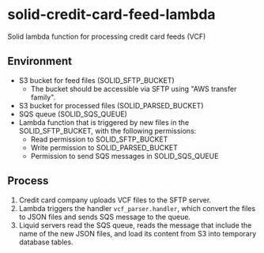 # solid-credit-card-feed-lambda

Solid lambda function for processing credit card feeds (VCF)

## Environment

- S3 bucket for feed files (SOLID_SFTP_BUCKET)
  - The bucket should be accessible via SFTP using "AWS transfer family".
- S3 bucket for processed files (SOLID_PARSED_BUCKET)
- SQS queue (SOLID_SQS_QUEUE)
- Lambda function that is triggered by new files in the SOLID_SFTP_BUCKET, with the following permissions:
  - Read permission to SOLID_SFTP_BUCKET
  - Write permission to SOLID_PARSED_BUCKET
  - Permission to send SQS messages in SOLID_SQS_QUEUE

## Process

1. Credit card company uploads VCF files to the SFTP server.
2. Lambda triggers the handler `vcf_parser.handler`, which convert the files to JSON files and sends SQS message to the queue.
3. Liquid servers read the SQS queue, reads the message that include the name of the new JSON files, and load its content from S3 into temporary database tables.
